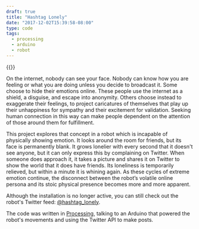```yaml
---
draft: true
title: "Hashtag Lonely"
date: "2017-12-02T15:39:58-08:00"
type: code
tags:
  - processing
  - arduino
  - robot
---
```


{{<vimeo id="93522322" class="video-frame">}}

On the internet, nobody can see your face. Nobody can know how you are feeling or what you are doing unless you decide to broadcast it. Some choose to hide their emotions online. These people use the internet as a shield, a disguise, and escape into anonymity. Others choose instead to exaggerate their feelings, to project caricatures of themselves that play up their unhappiness for sympathy and their excitement for validation. Seeking human connection in this way can make people dependent on the attention of those around them for fulfillment.

This project explores that concept in a robot which is incapable of physically showing emotion. It looks around the room for friends, but its face is permanently blank. It grows lonelier with every second that it doesn't see anyone, but it can only express this by complaining on Twitter. When someone does approach it, it takes a picture and shares it on Twitter to show the world that it does have friends. Its loneliness is temporarily relieved, but within a minute it is whining again. As these cycles of extreme emotion continue, the disconnect between the robot’s volatile online persona and its stoic physical presence becomes more and more apparent.

Although the installation is no longer active, you can still check out the robot's Twitter feed: [@hashtag_lonely](https://twitter.com/hashtag_lonely).

The code was written in [Processing](https://processing.org/), talking to an Arduino that powered the robot's movements and using the Twitter API to make posts.
